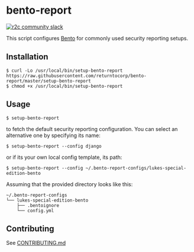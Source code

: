 # bento-report

[![r2c community slack](https://img.shields.io/badge/r2c_slack-join-brightgreen?style=for-the-badge&logo=slack&labelColor=4A154B)](https://join.slack.com/t/r2c-community/shared_invite/enQtNjU0NDYzMjAwODY4LWE3NTg1MGNhYTAwMzk5ZGRhMjQ2MzVhNGJiZjI1ZWQ0NjQ2YWI4ZGY3OGViMGJjNzA4ODQ3MjEzOWExNjZlNTA)

This script configures [Bento](https://github.com/returntocorp/bento)
for commonly used security reporting setups.

## Installation

```
$ curl -Lo /usr/local/bin/setup-bento-report https://raw.githubusercontent.com/returntocorp/bento-report/master/setup-bento-report
$ chmod +x /usr/local/bin/setup-bento-report
```

## Usage

```
$ setup-bento-report
```

to fetch the default security reporting configuration.
You can select an alternative one by specifying its name:

```
$ setup-bento-report --config django
```

or if its your own local config template, its path:

```
$ setup-bento-report --config ~/.bento-report-configs/lukes-special-edition-bento
```

Assuming that the provided directory looks like this:

```
~/.bento-report-configs
└── lukes-special-edition-bento
    ├── .bentoignore
    └── config.yml
```

## Contributing

See [CONTRIBUTING.md](CONTRIBUTING.md)
